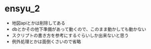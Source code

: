 # ensyu_2
- 地図apiとかは削除してある
- dbとかその他下準備があって動くので、このまま動かしても動かない
- スクリプトの書き方を参考にするぐらいしか出来ないと思う
- 例外処理とかは面倒くさいので省略
